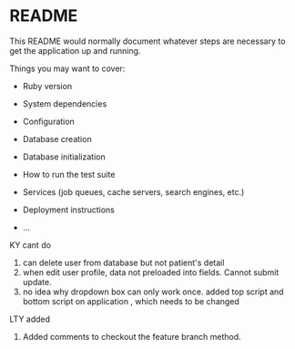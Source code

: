 # README

This README would normally document whatever steps are necessary to get the
application up and running.

Things you may want to cover:

* Ruby version

* System dependencies

* Configuration

* Database creation

* Database initialization

* How to run the test suite

* Services (job queues, cache servers, search engines, etc.)

* Deployment instructions

* ...

KY cant do
  1. can delete user from database but not patient's detail
  2. when edit user profile, data not preloaded into fields. Cannot submit update.
  3. no idea why dropdown box can only work once. added top script and bottom script on application , which needs to be changed

LTY added
  1. Added comments to checkout the feature branch method.